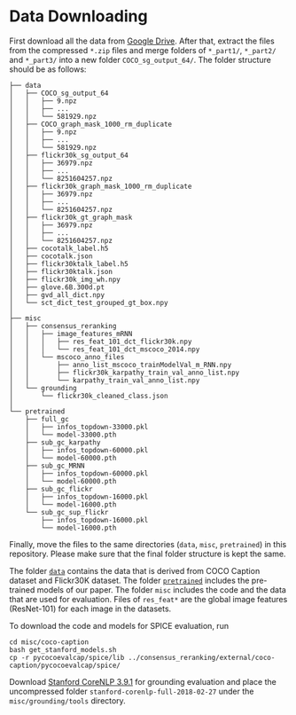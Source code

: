 # Data Downloading

First download all the data from [Google Drive](https://drive.google.com/drive/folders/1mCx8R8d36ZpUSoVZKExs0FDA_IXiAiZA?usp=sharing). After that, extract the files from the compressed `*.zip` files and merge folders of `*_part1/`, `*_part2/` and `*_part3/` into a new folder `COCO_sg_output_64/`. The folder structure should be as follows:
```
├── data
│   ├── COCO_sg_output_64
│   │   ├── 9.npz
│   │   ├── ...
│   │   └── 581929.npz
│   ├── COCO_graph_mask_1000_rm_duplicate
│   │   ├── 9.npz
│   │   ├── ...
│   │   └── 581929.npz
│   ├── flickr30k_sg_output_64
│   │   ├── 36979.npz
│   │   ├── ...
│   │   └── 8251604257.npz
│   ├── flickr30k_graph_mask_1000_rm_duplicate
│   │   ├── 36979.npz
│   │   ├── ...
│   │   └── 8251604257.npz
│   ├── flickr30k_gt_graph_mask
│   │   ├── 36979.npz
│   │   ├── ...
│   │   └── 8251604257.npz
│   ├── cocotalk_label.h5
│   ├── cocotalk.json
│   ├── flickr30ktalk_label.h5
│   ├── flickr30ktalk.json
│   ├── flickr30k_img_wh.npy
│   ├── glove.6B.300d.pt
│   ├── gvd_all_dict.npy
│   └── sct_dict_test_grouped_gt_box.npy
│
├── misc
│   ├── consensus_reranking
│   │   ├── image_features_mRNN
│   │   │   ├── res_feat_101_dct_flickr30k.npy
│   │   │   └── res_feat_101_dct_mscoco_2014.npy
│   │   └── mscoco_anno_files
│   │       ├── anno_list_mscoco_trainModelVal_m_RNN.npy
│   │       ├── flickr30k_karpathy_train_val_anno_list.npy
│   │       └── karpathy_train_val_anno_list.npy
│   └── grounding
│       └── flickr30k_cleaned_class.json
│
└── pretrained
    ├── full_gc
    │   ├── infos_topdown-33000.pkl
    │   └── model-33000.pth
    ├── sub_gc_karpathy
    │   ├── infos_topdown-60000.pkl
    │   └── model-60000.pth
    ├── sub_gc_MRNN
    │   ├── infos_topdown-60000.pkl
    │   └── model-60000.pth
    ├── sub_gc_flickr
    │   ├── infos_topdown-16000.pkl
    │   └── model-16000.pth
    └── sub_gc_sup_flickr
        ├── infos_topdown-16000.pkl
        └── model-16000.pth
```
Finally, move the files to the same directories (`data`, `misc`, `pretrained`) in this repository. Please make sure that the final folder structure is kept the same.

The folder [`data`](https://github.com/YiwuZhong/Sub-GC-Draft/tree/master/data) contains the data that is derived from COCO Caption dataset and Flickr30K dataset. The folder [`pretrained`](https://github.com/YiwuZhong/Sub-GC-Draft/tree/master/pretrained) includes the pre-trained models of our paper. The folder `misc` includes the code and the data that are used for evaluation. Files of `res_feat*` are the global image features (ResNet-101) for each image in the datasets.

To download the code and models for SPICE evaluation, run
```
cd misc/coco-caption
bash get_stanford_models.sh
cp -r pycocoevalcap/spice/lib ../consensus_reranking/external/coco-caption/pycocoevalcap/spice/
```

Download [Stanford CoreNLP 3.9.1](https://stanfordnlp.github.io/CoreNLP/history.html) for grounding evaluation and place the uncompressed folder `stanford-corenlp-full-2018-02-27` under the `misc/grounding/tools` directory.
